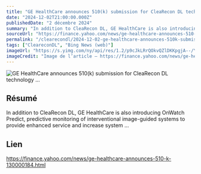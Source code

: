 ```yaml
---
title: "GE HealthCare announces 510(k) submission for CleaRecon DL technology ..."
date: "2024-12-02T21:00:00.000Z"
publishedDate: "2 décembre 2024"
summary: "In addition to CleaRecon DL, GE HealthCare is also introducing OnWatch Predict, predictive monitoring of interventional image-guided systems to provide enhanced service and increase system ..."
sourceUrl: "https://finance.yahoo.com/news/ge-healthcare-announces-510-k-130000184.html"
permalink: "/clearecondl/2024-12-02-ge-healthcare-announces-510k-submission-for-clearecon-dl-technology"
tags: ["CleareconDL", "Bing News (web)"]
imageUrl: "https://s.yimg.com/ny/api/res/1.2/p9cJkLRrQOkvQZlDKKpgjA--/YXBwaWQ9aGlnaGxhbmRlcjt3PTEyMDA7aD00MDk-/https://media.zenfs.com/en/business-wire.com/a82d7b1d7bc07441d9f3b9b203995853"
imageCredit: "Image de l’article — https://finance.yahoo.com/news/ge-healthcare-announces-510-k-130000184.html"
---
```


![GE HealthCare announces 510(k) submission for CleaRecon DL technology ...](https://s.yimg.com/ny/api/res/1.2/p9cJkLRrQOkvQZlDKKpgjA--/YXBwaWQ9aGlnaGxhbmRlcjt3PTEyMDA7aD00MDk-/https://media.zenfs.com/en/business-wire.com/a82d7b1d7bc07441d9f3b9b203995853)

## Résumé

In addition to CleaRecon DL, GE HealthCare is also introducing OnWatch Predict, predictive monitoring of interventional image-guided systems to provide enhanced service and increase system ...

## Lien

https://finance.yahoo.com/news/ge-healthcare-announces-510-k-130000184.html
